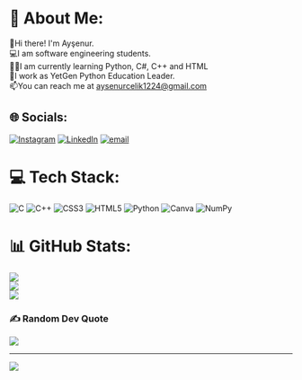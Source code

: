 # 💫 About Me:
👋Hi there! I'm Ayşenur.<br>💻I am software engineering students.<br>👩‍💻I am currently learning Python, C#, C++ and HTML<br>💼I work as YetGen Python Education Leader. <br>📫You can reach me at aysenurcelik1224@gmail.com


## 🌐 Socials:
[![Instagram](https://img.shields.io/badge/Instagram-%23E4405F.svg?logo=Instagram&logoColor=white)](https://instagram.com/__aysenurclk) [![LinkedIn](https://img.shields.io/badge/LinkedIn-%230077B5.svg?logo=linkedin&logoColor=white)](https://linkedin.com/in/aysenur-celik-swe) [![email](https://img.shields.io/badge/Email-D14836?logo=gmail&logoColor=white)](mailto:aysenurcelik1224@gmail.com) 

# 💻 Tech Stack:
![C](https://img.shields.io/badge/c-%2300599C.svg?style=for-the-badge&logo=c&logoColor=white)  ![C++](https://img.shields.io/badge/c++-%2300599C.svg?style=for-the-badge&logo=c%2B%2B&logoColor=white) ![CSS3](https://img.shields.io/badge/css3-%231572B6.svg?style=for-the-badge&logo=css3&logoColor=white) ![HTML5](https://img.shields.io/badge/html5-%23E34F26.svg?style=for-the-badge&logo=html5&logoColor=white) ![Python](https://img.shields.io/badge/python-3670A0?style=for-the-badge&logo=python&logoColor=ffdd54) ![Canva](https://img.shields.io/badge/Canva-%2300C4CC.svg?style=for-the-badge&logo=Canva&logoColor=white) ![NumPy](https://img.shields.io/badge/numpy-%23013243.svg?style=for-the-badge&logo=numpy&logoColor=white) 
# 📊 GitHub Stats:
![](https://github-readme-stats.vercel.app/api?username=aysenurcelik-swe&theme=nightowl&hide_border=false&include_all_commits=false&count_private=false)<br/>
![](https://github-readme-streak-stats.herokuapp.com/?user=aysenurcelik-swe&theme=nightowl&hide_border=false)<br/>
![](https://github-readme-stats.vercel.app/api/top-langs/?username=aysenurcelik-swe&theme=nightowl&hide_border=false&include_all_commits=false&count_private=false&layout=compact)

### ✍️ Random Dev Quote
![](https://quotes-github-readme.vercel.app/api?type=horizontal&theme=tokyonight)

---
[![](https://visitcount.itsvg.in/api?id=aysenurcelik-swe&icon=6&color=4)](https://visitcount.itsvg.in)

<!-- Proudly created with GPRM ( https://gprm.itsvg.in ) -->
